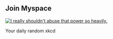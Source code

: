 ## Join Myspace
[![I really shouldn't abuse that power so heavily.](https://imgs.xkcd.com/comics/join_myspace.png)](https://xkcd.com/146/ "I really shouldn't abuse that power so heavily.")

Your daily random xkcd
